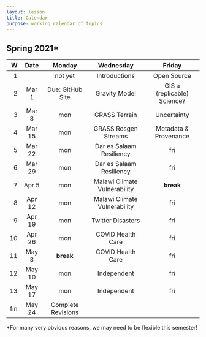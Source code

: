 ```yaml
---
layout: lesson
title: Calendar
purpose: working calendar of topics
---
```


## Spring 2021*

W | Date | Monday | Wednesday | Friday
--: | :--: | :--: | :--: | :--:
1 | | not yet | Introductions | Open Source
2 | Mar 1 | Due: GitHub Site | Gravity Model | GIS a (replicable) Science?
3 | Mar 8 | mon | GRASS Terrain | Uncertainty
4 | Mar 15 | mon | GRASS Rosgen Streams | Metadata & Provenance
5 | Mar 22 | mon | Dar es Salaam Resiliency | fri
6 | Mar 29 | mon | Dar es Salaam Resiliency | fri
7 | Apr 5 | mon | Malawi Climate Vulnerability | **break**
8 | Apr 12 | mon | Malawi Climate Vulnerability | fri
9 | Apr 19 | mon | Twitter Disasters | fri
10 | Apr 26 | mon | COVID Health Care | fri
11 | May 3 | **break** | COVID Health Care | fri
12 | May 10 | mon | Independent | fri
13 | May 17 | mon | Independent | fri
fín | May 24 | Complete Revisions |  | 

*For many very obvious reasons, we may need to be flexible this semester!

